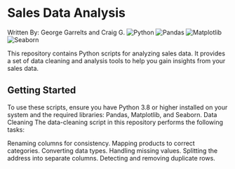 # Sales Data Analysis
Written By: George Garrelts and Craig G.
![Python](https://img.shields.io/badge/Python-3.8%2B-blue)
![Pandas](https://img.shields.io/badge/Pandas-1.3.3-blue)
![Matplotlib](https://img.shields.io/badge/Matplotlib-3.4.3-blue)
![Seaborn](https://img.shields.io/badge/Seaborn-0.11.2-blue)

This repository contains Python scripts for analyzing sales data. It provides a set of data cleaning and analysis tools to help you gain insights from your sales data.

## Getting Started

To use these scripts, ensure you have Python 3.8 or higher installed on your system and the required libraries: Pandas, Matplotlib, and Seaborn.
Data Cleaning
The data-cleaning script in this repository performs the following tasks:

Renaming columns for consistency.
Mapping products to correct categories.
Converting data types.
Handling missing values.
Splitting the address into separate columns.
Detecting and removing duplicate rows.




